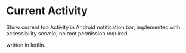 # Current Activity

Show current top Activity in Android notification bar, implemented with accessibility servcie, no root permission required.

written in kotlin.
